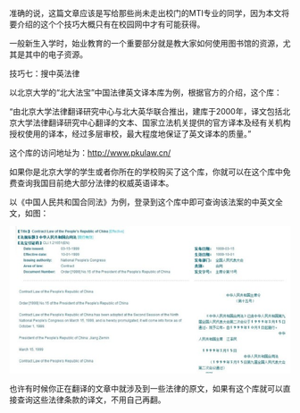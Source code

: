 准确的说，这篇文章应该是写给那些尚未走出校门的MTI专业的同学，因为本文将要介绍的这个个技巧大概只有在校园网中才有可能获得。

一般新生入学时，始业教育的一个重要部分就是教大家如何使用图书馆的资源，尤其是其中的电子资源。

技巧七：搜中英法律

以北京大学的“北大法宝”中国法律英文译本库为例，根据官方的介绍，这个库：

“由北京大学法律翻译研究中心与北大英华联合推出，建库于2000年，译文包括北京大学法律翻译研究中心翻译的文本、国家立法机关提供的官方译本及经有关机构授权使用的译本，经过多层审校，最大程度地保证了英文译本的质量。”

这个库的访问地址为：http://www.pkulaw.cn/

如果你是北京大学的学生或者你所在的学校购买了这个库，你就可以在这个库中免费查询我国目前绝大部分法律的权威英语译本。

以《中国人民共和国合同法》为例，登录到这个库中即可查询该法案的中英文全文，如图：

![](SearchSkills/Pics/5-1.png)

也许有时候你正在翻译的文章中就涉及到一些法律的原文，如果有这个库就可以直接查询这些法律条款的译文，不用自己再翻。
